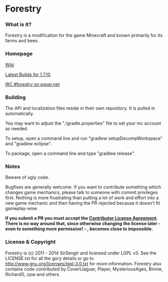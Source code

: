 Forestry
====================================

### What is it?

Forestry is a modification for the game Minecraft and known primarily for its farms and bees. 

### Homepage

[Wiki](http://forestry.sengir.net/)

[Latest Builds for 1.7.10](http://jenkins.ic2.player.to/job/Forestry/)

[IRC #forestry on esper.net](http://webchat.esper.net/?nick=ForestryGithub...&channels=forestry&prompt=1)

### Building

The API and localization files reside in their own repository. It is pulled in automatically.

You may want to adjust the "./gradle.properties" file to set your mc account as needed.

To setup, open a command line and run "gradlew setupDecompWorkspace" and "gradlew eclipse".

To package, open a command line and type "gradlew release".

### Notes

Beware of ugly code.

Bugfixes are generally welcome. If you want to contribute something which changes game mechanics, please talk to someone with commit privileges first. Nothing is more frustrating than putting a lot of work and effort into a new game mechanic and then having the PR rejected because it doesn’t fit gameplay-wise.

**If you submit a PR you must accept the [Contributor License Agreement](https://www.clahub.com/agreements/ForestryMC/ForestryMC). There is no way around that, since otherwise changing the license later - even to something more permissive! - , becomes close to impossible.**

### License & Copyright

Forestry is (c) 2011 - 2014 SirSengir and licensed under LGPL v3. See the LICENSE.txt for all the gory details or go to http://www.gnu.org/licenses/lgpl-3.0.txt for more information. Forestry also contains code contributed by CovertJaguar, Player, MysteriousAges, Binnie, RichardG, cpw and others.
